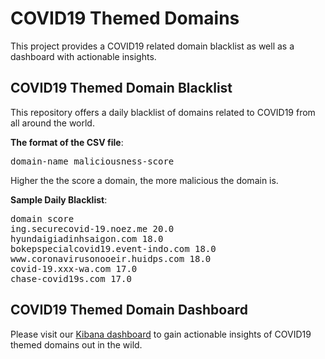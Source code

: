 # COVID19 Themed Domains
This project provides a COVID19 related domain blacklist as well as a dashboard with actionable insights.

## COVID19 Themed Domain Blacklist
This repository offers a daily blacklist of domains related to COVID19 from all around the world. 

<b>The format of the CSV file</b>:

<pre>
domain-name maliciousness-score
</pre>

Higher the the score a domain, the more malicious the domain is.

<b>Sample Daily Blacklist</b>:

<pre>
domain score
ing.securecovid-19.noez.me 20.0
hyundaigiadinhsaigon.com 18.0
bokepspecialcovid19.event-indo.com 18.0
www.coronavirusonooeir.huidps.com 18.0
covid-19.xxx-wa.com 17.0
chase-covid19s.com 17.0
</pre>

## COVID19 Themed Domain Dashboard

Please visit our [Kibana dashboard](https://bit.ly/3anpJe7) to gain actionable insights of COVID19 themed domains out in the wild.
